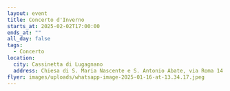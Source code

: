 ```yaml
---
layout: event
title: Concerto d'Inverno
starts_at: 2025-02-02T17:00:00
ends_at: ""
all_day: false
tags:
  - Concerto
location:
  city: Cassinetta di Lugagnano
  address: Chiesa di S. Maria Nascente e S. Antonio Abate, via Roma 14
flyer: images/uploads/whatsapp-image-2025-01-16-at-13.34.17.jpeg
---
```

